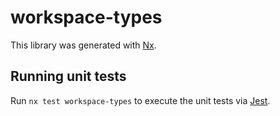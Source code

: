 # workspace-types

This library was generated with [Nx](https://nx.dev).

## Running unit tests

Run `nx test workspace-types` to execute the unit tests via [Jest](https://jestjs.io).
